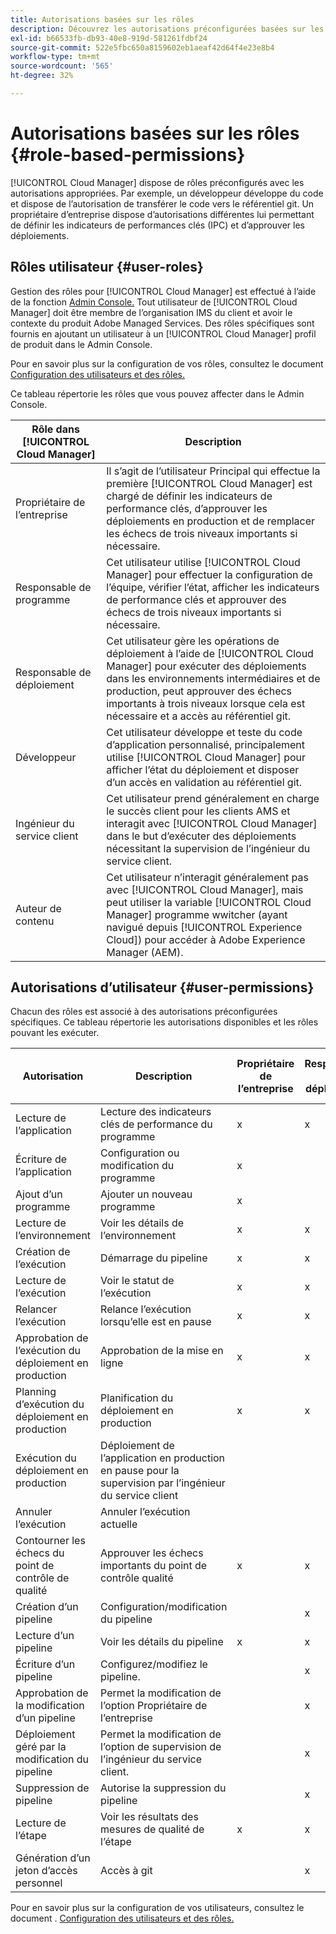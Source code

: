 ```yaml
---
title: Autorisations basées sur les rôles
description: Découvrez les autorisations préconfigurées basées sur les rôles de Cloud Manager pour gérer l’accès à vos ressources cloud.
exl-id: b66533fb-db93-40e8-919d-581261fdbf24
source-git-commit: 522e5fbc650a8159602eb1aeaf42d64f4e23e8b4
workflow-type: tm+mt
source-wordcount: '565'
ht-degree: 32%

---
```



# Autorisations basées sur les rôles {#role-based-permissions}

[!UICONTROL Cloud Manager] dispose de rôles préconfigurés avec les autorisations appropriées. Par exemple, un développeur développe du code et dispose de l’autorisation de transférer le code vers le référentiel git. Un propriétaire d’entreprise dispose d’autorisations différentes lui permettant de définir les indicateurs de performances clés (IPC) et d’approuver les déploiements.

## Rôles utilisateur {#user-roles}

Gestion des rôles pour [!UICONTROL Cloud Manager] est effectué à l’aide de la fonction [Admin Console.](https://helpx.adobe.com/fr/enterprise/using/admin-console.html) Tout utilisateur de [!UICONTROL Cloud Manager] doit être membre de l’organisation IMS du client et avoir le contexte du produit Adobe Managed Services. Des rôles spécifiques sont fournis en ajoutant un utilisateur à un [!UICONTROL Cloud Manager] profil de produit dans le Admin Console.

Pour en savoir plus sur la configuration de vos rôles, consultez le document [Configuration des utilisateurs et des rôles.](/help/requirements/users-and-roles.md)

Ce tableau répertorie les rôles que vous pouvez affecter dans le Admin Console.

| **Rôle dans** [!UICONTROL Cloud Manager] | Description |
|---|---|
| Propriétaire de l’entreprise | Il s’agit de l’utilisateur Principal qui effectue la première [!UICONTROL Cloud Manager] est chargé de définir les indicateurs de performance clés, d’approuver les déploiements en production et de remplacer les échecs de trois niveaux importants si nécessaire. |
| Responsable de programme | Cet utilisateur utilise [!UICONTROL Cloud Manager] pour effectuer la configuration de l’équipe, vérifier l’état, afficher les indicateurs de performance clés et approuver des échecs de trois niveaux importants si nécessaire. |
| Responsable de déploiement | Cet utilisateur gère les opérations de déploiement à l’aide de [!UICONTROL Cloud Manager] pour exécuter des déploiements dans les environnements intermédiaires et de production, peut approuver des échecs importants à trois niveaux lorsque cela est nécessaire et a accès au référentiel git. |
| Développeur | Cet utilisateur développe et teste du code d’application personnalisé, principalement utilise [!UICONTROL Cloud Manager] pour afficher l’état du déploiement et disposer d’un accès en validation au référentiel git. |
| Ingénieur du service client | Cet utilisateur prend généralement en charge le succès client pour les clients AMS et interagit avec [!UICONTROL Cloud Manager] dans le but d’exécuter des déploiements nécessitant la supervision de l’ingénieur du service client. |
| Auteur de contenu | Cet utilisateur n’interagit généralement pas avec [!UICONTROL Cloud Manager], mais peut utiliser la variable [!UICONTROL Cloud Manager] programme wwitcher (ayant navigué depuis [!UICONTROL Experience Cloud]) pour accéder à Adobe Experience Manager (AEM). |

## Autorisations d’utilisateur {#user-permissions}

Chacun des rôles est associé à des autorisations préconfigurées spécifiques. Ce tableau répertorie les autorisations disponibles et les rôles pouvant les exécuter.


| Autorisation | Description | Propriétaire de l’entreprise | Responsable de déploiement | Responsable de programme | Développeur | Ingénieur du service client |
|--- |--- |--- |--- |--- |--- |--- |
| Lecture de l’application | Lecture des indicateurs clés de performance du programme | x | x | x | x | x |
| Écriture de l’application | Configuration ou modification du programme | x |  |  |  |  |
| Ajout d’un programme | Ajouter un nouveau programme | x |  |  |  |  |
| Lecture de l’environnement | Voir les détails de l’environnement | x | x | x | x | x |
| Création de l’exécution | Démarrage du pipeline | x | x | x |  |  |
| Lecture de l’exécution | Voir le statut de l’exécution | x | x | x | x | x |
| Relancer l’exécution | Relance l’exécution lorsqu’elle est en pause | x | x | x |  | x |
| Approbation de l’exécution du déploiement en production | Approbation de la mise en ligne | x | x | x |  |  |
| Planning d’exécution du déploiement en production | Planification du déploiement en production | x | x | x |  | x |
| Exécution du déploiement en production | Déploiement de l’application en production en pause pour la supervision par l’ingénieur du service client |  |  |  |  | x |
| Annuler l’exécution | Annuler l’exécution actuelle |  |  | x |  |  |
| Contourner les échecs du point de contrôle de qualité | Approuver les échecs importants du point de contrôle qualité | x | x | x |  |  |
| Création d’un pipeline | Configuration/modification du pipeline |  | x |  |  |  |
| Lecture d’un pipeline | Voir les détails du pipeline | x | x | x | x | x |
| Écriture d’un pipeline | Configurez/modifiez le pipeline. |  | x |  |  |  |
| Approbation de la modification d’un pipeline | Permet la modification de l’option Propriétaire de l’entreprise |  | x |  |  |  |
| Déploiement géré par la modification du pipeline | Permet la modification de l’option de supervision de l’ingénieur du service client. |  | x |  |  |  |
| Suppression de pipeline | Autorise la suppression du pipeline |  | x |  |  |  |
| Lecture de l’étape | Voir les résultats des mesures de qualité de l’étape | x | x | x | x | x |
| Génération d’un jeton d’accès personnel | Accès à git |  | x |  | x |  |

Pour en savoir plus sur la configuration de vos utilisateurs, consultez le document . [Configuration des utilisateurs et des rôles.](/help/requirements/users-and-roles.md)
